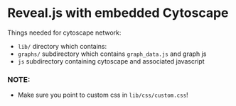 # Reveal.js with embedded Cytoscape

Things needed for cytoscape network:
* `lib/` directory which contains:
* `graphs/` subdirectory which contains `graph_data.js` and graph js
* `js` subdirectory containing cytoscape and associated javascript

### NOTE:
* Make sure you point to custom css in `lib/css/custom.css`!
